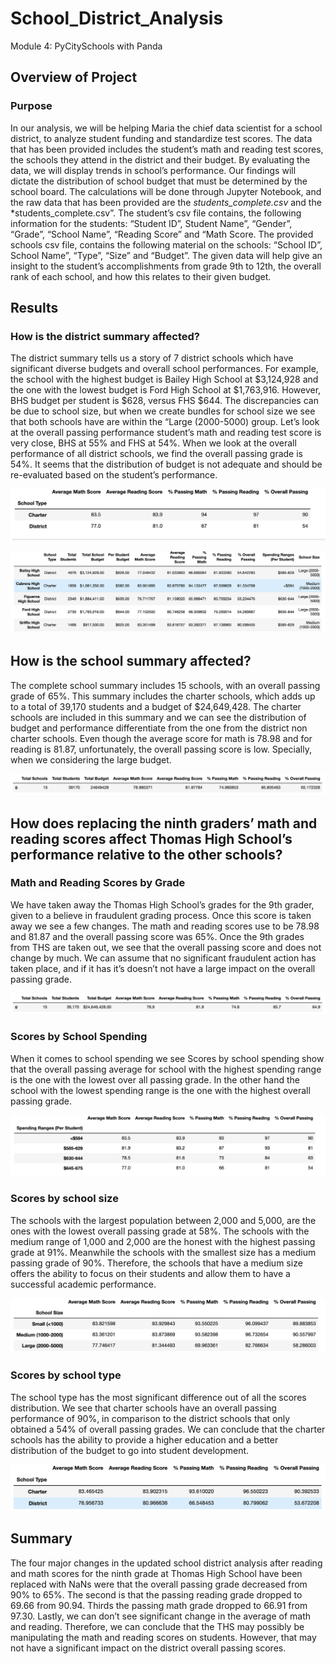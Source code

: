 # School_District_Analysis
Module 4: PyCitySchools with Panda

## Overview of Project
### Purpose
In our analysis, we will be helping Maria the chief data scientist for a school district, to analyze student funding and standardize test scores. The data that has been provided includes the student’s math and reading test scores, the schools they attend in the district and their budget. By evaluating the data, we will display trends in school’s performance. Our findings will dictate the distribution of school budget that must be determined by the school board. 
The calculations will be done through Jupyter Notebook, and the raw data that has been provided are the *students_complete.csv* and the *students_complete.csv”. The student’s csv file contains, the following information for the students: “Student ID”, Student Name”, “Gender”, “Grade”, “School Name”, “Reading Score” and “Math Score. The provided schools csv file, contains the following material on the schools: “School ID”, School Name”, “Type”, “Size” and “Budget”.  The given data will help give an insight to the student’s accomplishments from grade 9th to 12th, the overall rank of each school, and how this relates to their given budget. 

## Results
### How is the district summary affected?
The district summary tells us a story of 7 district schools which have significant diverse budgets and overall school performances. For example, the school with the highest budget is Bailey High School at $3,124,928 and the one with the lowest budget is Ford High School at $1,763,916. However, BHS budget per student is $628, versus FHS $644. The discrepancies can be due to school size, but when we create bundles for school size we see that both schools have are within the “Large (2000-5000) group. Let’s look at the overall passing performance student’s math and reading test score is very close, BHS at 55% and FHS at 54%. When we look at the overall performance of all district schools, we find the overall passing grade is 54%. It seems that the distribution of budget is not adequate and should be re-evaluated based on the student’s performance. 

![District Summary](https://github.com/cynmmarin/School_District_Analysis/blob/3ddb71bb92c0d955baefeabf381b0f5162dbf29c/District_Summary.png)

![District Summary per School](https://github.com/cynmmarin/School_District_Analysis/blob/3ddb71bb92c0d955baefeabf381b0f5162dbf29c/District_Summary_Per_School.png)

## How is the school summary affected?
The complete school summary includes 15 schools, with an overall passing grade of 65%. This summary includes the charter schools, which adds up to a total of 39,170 students and a budget of $24,649,428. The charter schools are included in this summary and we can see the distribution of budget and performance differentiate from the one from the district non charter schools. Even though the average score for math is 78.98 and for reading is 81.87, unfortunately, the overall passing score is low. Specially, when we considering the large budget. 

![School Summary](https://github.com/cynmmarin/School_District_Analysis/blob/3ddb71bb92c0d955baefeabf381b0f5162dbf29c/School%20Summary%20Affected.png)

## How does replacing the ninth graders’ math and reading scores affect Thomas High School’s performance relative to the other schools?
### Math and Reading Scores by Grade
We have taken away the Thomas High School’s grades for the 9th grader, given to a believe in fraudulent grading process. Once this score is taken away we see a few changes. The math and reading scores use to be 78.98 and 81.87 and the overall passing score was 65%. Once the 9th grades from THS are taken out, we see that the overall passing score and does not change by much. We can assume that no significant fraudulent action has taken place, and if it has it’s doesn’t not have a large impact on the overall passing grade.  

![Math and Reading Scores](https://github.com/cynmmarin/School_District_Analysis/blob/3ddb71bb92c0d955baefeabf381b0f5162dbf29c/Math%20and%20Reading%20Scores.png)

### Scores by School Spending
When it comes to school spending we see Scores by school spending show that the overall passing average for school with the highest spending range is the one with the lowest over all passing grade. In the other hand the school with the lowest spending range is the one with the highest overall passing grade. 

![School Spending](https://github.com/cynmmarin/School_District_Analysis/blob/3ddb71bb92c0d955baefeabf381b0f5162dbf29c/Scores%20by%20School%20Spending.png)

### Scores by school size 
The schools with the largest population between 2,000 and 5,000, are the ones with the lowest overall passing grade at 58%. The schools with the medium range of 1,000 and 2,000 are the honest with the highest passing grade at 91%. Meanwhile the schools with the smallest size has a medium passing grade of 90%. Therefore, the schools that have a medium size offers the ability to focus on their students and allow them to have a successful academic performance.

![Scores by School Size](https://github.com/cynmmarin/School_District_Analysis/blob/3ddb71bb92c0d955baefeabf381b0f5162dbf29c/Scores%20by%20school%20size%20.png)

### Scores by school type
The school type has the most significant difference out of all the scores distribution. We see that charter schools have an overall passing performance of 90%, in comparison to the district schools that only obtained a 54% of overall passing grades. We can conclude that the charter schools has the ability to provide a higher education and a better distribution of the budget to go into student development.

![Scores by School Type](https://github.com/cynmmarin/School_District_Analysis/blob/3ddb71bb92c0d955baefeabf381b0f5162dbf29c/Scores%20by%20school%20type.png)

## Summary
The four major changes in the updated school district analysis after reading and math scores for the ninth grade at Thomas High School have been replaced with NaNs were that the overall passing grade decreased from 90% to 65%. The second is that the passing reading grade dropped to 69.66 from 90.94. Thirds the passing math grade dropped to 66.91 from 97.30. Lastly, we can don’t see significant change in the average of math and reading. Therefore, we can conclude that the THS may possibly be manipulating the math and reading scores on students. However, that may not have a significant impact on the district overall passing scores. 
